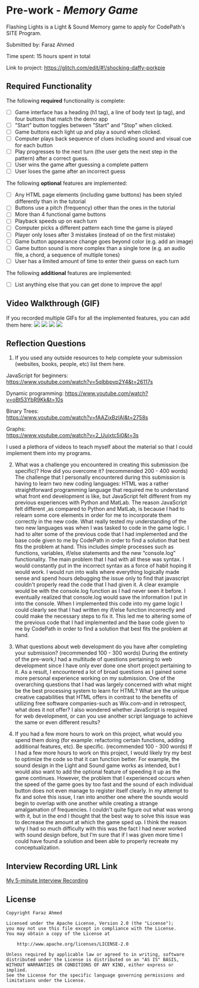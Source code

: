# Pre-work - *Memory Game*

Flashing Lights is a Light & Sound Memory game to apply for CodePath's SITE Program. 

Submitted by: Faraz Ahmed

Time spent: 15 hours spent in total

Link to project:
https://glitch.com/edit/#!/shocking-daffy-porkpie

## Required Functionality

The following **required** functionality is complete:

* [ ] Game interface has a heading (h1 tag), a line of body text (p tag), and four buttons that match the demo app
* [ ] "Start" button toggles between "Start" and "Stop" when clicked. 
* [ ] Game buttons each light up and play a sound when clicked. 
* [ ] Computer plays back sequence of clues including sound and visual cue for each button
* [ ] Play progresses to the next turn (the user gets the next step in the pattern) after a correct guess. 
* [ ] User wins the game after guessing a complete pattern
* [ ] User loses the game after an incorrect guess

The following **optional** features are implemented:

* [ ] Any HTML page elements (including game buttons) has been styled differently than in the tutorial
* [ ] Buttons use a pitch (frequency) other than the ones in the tutorial
* [ ] More than 4 functional game buttons
* [ ] Playback speeds up on each turn
* [ ] Computer picks a different pattern each time the game is played
* [ ] Player only loses after 3 mistakes (instead of on the first mistake)
* [ ] Game button appearance change goes beyond color (e.g. add an image)
* [ ] Game button sound is more complex than a single tone (e.g. an audio file, a chord, a sequence of multiple tones)
* [ ] User has a limited amount of time to enter their guess on each turn

The following **additional** features are implemented:

- [ ] List anything else that you can get done to improve the app!

## Video Walkthrough (GIF)

If you recorded multiple GIFs for all the implemented features, you can add them here:
![](http://g.recordit.co/uE36QX2ECW.gif)
![](http://g.recordit.co/SU8QIm9wIH.gif)
![](gif3-link-here)
![](gif4-link-here)

## Reflection Questions
1. If you used any outside resources to help complete your submission (websites, books, people, etc) list them here. 

JavaScript for beginners:             
https://www.youtube.com/watch?v=5qlbbpvp2Y4&t=26117s  

Dynamic programming:
https://www.youtube.com/watch?v=oBt53YbR9Kk&t=10s

Binary Trees:                              
https://www.youtube.com/watch?v=fAAZixBzIAI&t=2758s  

Graphs:                                             
https://www.youtube.com/watch?v=2_Uuixtc5i0&t=3s   

I used a plethora of videos to teach myself about the material so that I could implement them into my programs. 

2. What was a challenge you encountered in creating this submission (be specific)? How did you overcome it? (recommended 200 - 400 words) 
The challenge that I personally encountered during this submission is having to learn two new coding languages: HTML was a rather straightforward programming language that required me to understand what front end development is like, but JavaScript felt different from my previous experiences with Python and MatLab. The reason JavaScript felt different ,as compared to Python and MatLab, is because I had to relearn some core elements in order for me to incorporate them correctly in the new code. What really tested my understanding of the two new languages was when I was tasked to code in the game logic. I had to alter some of the previous code that I had implemented and the base code given to me by CodePath in order to find a solution that best fits the problem at hand. This includes simple processes such as functions, variables, if/else statements and the new “console.log” functionality. The main problem that I had with all these was syntax.  I would constantly put in the incorrect syntax as a force of habit hoping it would work. I would run into walls where everything logically made sense and spend hours debugging the issue only to find that javascript couldn't properly read the code that I had given it. A clear example would be with the console.log function as I had never seen it before. I eventually realized that console.log would save the information I put in into the console. When I implemented this code into my game logic I could clearly see that I had written my if/else function incorrectly and could make the necessary steps to fix it. This led me to altering some of the previous code that I had implemented and the base code given to me by CodePath in order to find a solution that best fits the problem at hand.

3. What questions about web development do you have after completing your submission? (recommended 100 - 300 words) 
During the entirety of the pre-work,I had a multitude of questions pertaining to web development since I have only ever done one short project pertaining to it. As a result, I encountered a lot of broad questions as I gained some more personal experience working on my submission. One of the overarching questions that I had was largely concerned with what might be the best processing system to learn for HTML? What are the unique creative capabilities that HTML offers in contrast to the benefits of  utilizing free software companies-such as Wix.com-and in retrospect, what does it not offer? I also wondered whether JavaScript  is required for web development, or can you use another script language to achieve the same or even different results?


4. If you had a few more hours to work on this project, what would you spend them doing (for example: refactoring certain functions, adding additional features, etc). Be specific. (recommended 100 - 300 words) 
If I had a few more hours to work on this project, I would likely try my best to optimize the code so that it can function better. For example, the sound design in the Light and Sound game works as intended, but I would also want to add the optional feature of speeding it up as the game continues. However, the problem that I experienced occurs when the speed of the game goes by too fast and the sound of each individual button does not even manage to register itself clearly. In my attempt to fix and solve this issue, I ran into another one where the sounds would begin to overlap with one another while creating a strange amalgamation of frequencies. I couldn't quite figure out what was wrong with it, but in the end I thought that the best way to solve this issue was to decrease the amount at which the game sped up. I think the reason why I had so much difficulty with this was the fact I had never worked with sound design before, but I’m sure that if I was given more time I could have found a solution and been able to properly recreate my conceptualization. 




## Interview Recording URL Link

[My 5-minute Interview Recording](https://www.loom.com/share/15707b50a07045f393fbc65b78b8699b)


## License

    Copyright Faraz Ahmed

    Licensed under the Apache License, Version 2.0 (the "License");
    you may not use this file except in compliance with the License.
    You may obtain a copy of the License at

        http://www.apache.org/licenses/LICENSE-2.0

    Unless required by applicable law or agreed to in writing, software
    distributed under the License is distributed on an "AS IS" BASIS,
    WITHOUT WARRANTIES OR CONDITIONS OF ANY KIND, either express or implied.
    See the License for the specific language governing permissions and
    limitations under the License.
